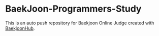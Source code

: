 # BaekJoon-Programmers-Study
This is an auto push repository for Baekjoon Online Judge created with [BaekjoonHub](https://github.com/BaekjoonHub/BaekjoonHub).






